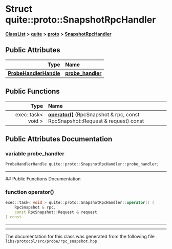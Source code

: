 

# Struct quite::proto::SnapshotRpcHandler



[**ClassList**](annotated.md) **>** [**quite**](namespacequite.md) **>** [**proto**](namespacequite_1_1proto.md) **>** [**SnapshotRpcHandler**](structquite_1_1proto_1_1SnapshotRpcHandler.md)


























## Public Attributes

| Type | Name |
| ---: | :--- |
|  [**ProbeHandlerHandle**](classquite_1_1ServiceHandle.md) | [**probe\_handler**](#variable-probe_handler)  <br> |
















## Public Functions

| Type | Name |
| ---: | :--- |
|  exec::task&lt; void &gt; | [**operator()**](#function-operator()) (RpcSnapshot & rpc, const RpcSnapshot::Request & request) const<br> |




























## Public Attributes Documentation




### variable probe\_handler 

```C++
ProbeHandlerHandle quite::proto::SnapshotRpcHandler::probe_handler;
```




<hr>
## Public Functions Documentation




### function operator() 

```C++
exec::task< void > quite::proto::SnapshotRpcHandler::operator() (
    RpcSnapshot & rpc,
    const RpcSnapshot::Request & request
) const
```




<hr>

------------------------------
The documentation for this class was generated from the following file `libs/protocol/src/probe/rpc_snapshot.hpp`

